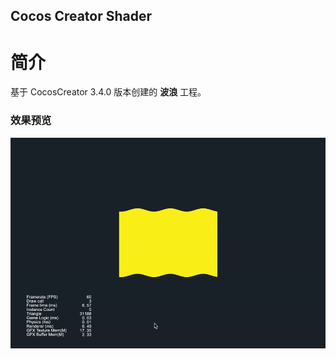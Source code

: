 ## Cocos Creator Shader

# 简介
基于 CocosCreator 3.4.0 版本创建的 **波浪** 工程。

### 效果预览
![image](../../gif/202202/2022022504.gif)